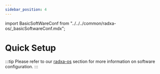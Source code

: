 ```yaml
---
sidebar_position: 4
---
```


import BasicSoftWareConf from "../../../common/radxa-os/\_basicSoftwareConf.mdx";

# Quick Setup

<BasicSoftWareConf model="radxa-cm3-io" rsetup_path="../radxa-os/rsetup#system-update" product="Radxa CM3 IO" />

:::tip
Please refer to our [radxa-os](../radxa-os/) section for more information on software configuration.
:::
